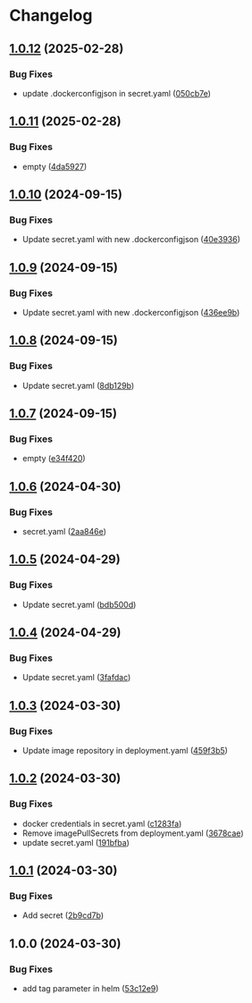 # Changelog

## [1.0.12](https://github.com/chanyou0311/imagepullsecret-patcher/compare/imagepullsecret-patcher-v1.0.11...imagepullsecret-patcher-v1.0.12) (2025-02-28)


### Bug Fixes

* update .dockerconfigjson in secret.yaml ([050cb7e](https://github.com/chanyou0311/imagepullsecret-patcher/commit/050cb7e85ee312e4befbd2883422e29ded632f39))

## [1.0.11](https://github.com/chanyou0311/imagepullsecret-patcher/compare/imagepullsecret-patcher-v1.0.10...imagepullsecret-patcher-v1.0.11) (2025-02-28)


### Bug Fixes

* empty ([4da5927](https://github.com/chanyou0311/imagepullsecret-patcher/commit/4da5927ce589b1e30b25d8ec82a3e960a4ae104d))

## [1.0.10](https://github.com/chanyou0311/imagepullsecret-patcher/compare/imagepullsecret-patcher-v1.0.9...imagepullsecret-patcher-v1.0.10) (2024-09-15)


### Bug Fixes

* Update secret.yaml with new .dockerconfigjson ([40e3936](https://github.com/chanyou0311/imagepullsecret-patcher/commit/40e39368ee158e0c167f8f4d13a81f400d75ede2))

## [1.0.9](https://github.com/chanyou0311/imagepullsecret-patcher/compare/imagepullsecret-patcher-v1.0.8...imagepullsecret-patcher-v1.0.9) (2024-09-15)


### Bug Fixes

* Update secret.yaml with new .dockerconfigjson ([436ee9b](https://github.com/chanyou0311/imagepullsecret-patcher/commit/436ee9bb144bb0f5927f6a55118d9c0d2e94916c))

## [1.0.8](https://github.com/chanyou0311/imagepullsecret-patcher/compare/imagepullsecret-patcher-v1.0.7...imagepullsecret-patcher-v1.0.8) (2024-09-15)


### Bug Fixes

* Update secret.yaml ([8db129b](https://github.com/chanyou0311/imagepullsecret-patcher/commit/8db129b9e504dc31568c08abf804c7bf54bb8957))

## [1.0.7](https://github.com/chanyou0311/imagepullsecret-patcher/compare/imagepullsecret-patcher-v1.0.6...imagepullsecret-patcher-v1.0.7) (2024-09-15)


### Bug Fixes

* empty ([e34f420](https://github.com/chanyou0311/imagepullsecret-patcher/commit/e34f420aaa16b7b97a4468edb495cbacb07e2bf0))

## [1.0.6](https://github.com/chanyou0311/imagepullsecret-patcher/compare/imagepullsecret-patcher-v1.0.5...imagepullsecret-patcher-v1.0.6) (2024-04-30)


### Bug Fixes

* secret.yaml ([2aa846e](https://github.com/chanyou0311/imagepullsecret-patcher/commit/2aa846e8351dbd6cea3c5d6d89acd3769a012b24))

## [1.0.5](https://github.com/chanyou0311/imagepullsecret-patcher/compare/imagepullsecret-patcher-v1.0.4...imagepullsecret-patcher-v1.0.5) (2024-04-29)


### Bug Fixes

* Update secret.yaml ([bdb500d](https://github.com/chanyou0311/imagepullsecret-patcher/commit/bdb500d69687d119c2b6b8c911b9b11dfd43adef))

## [1.0.4](https://github.com/chanyou0311/imagepullsecret-patcher/compare/imagepullsecret-patcher-v1.0.3...imagepullsecret-patcher-v1.0.4) (2024-04-29)


### Bug Fixes

* Update secret.yaml ([3fafdac](https://github.com/chanyou0311/imagepullsecret-patcher/commit/3fafdacb16b0f2f32bd9b7ab4996064b5d684af3))

## [1.0.3](https://github.com/chanyou0311/imagepullsecret-patcher/compare/imagepullsecret-patcher-v1.0.2...imagepullsecret-patcher-v1.0.3) (2024-03-30)


### Bug Fixes

* Update image repository in deployment.yaml ([459f3b5](https://github.com/chanyou0311/imagepullsecret-patcher/commit/459f3b5273a95d83ded148ec4e6e0804467d2655))

## [1.0.2](https://github.com/chanyou0311/imagepullsecret-patcher/compare/imagepullsecret-patcher-v1.0.1...imagepullsecret-patcher-v1.0.2) (2024-03-30)


### Bug Fixes

* docker credentials in secret.yaml ([c1283fa](https://github.com/chanyou0311/imagepullsecret-patcher/commit/c1283fa73f0634426f05fb9f13a85db6394eac02))
* Remove imagePullSecrets from deployment.yaml ([3678cae](https://github.com/chanyou0311/imagepullsecret-patcher/commit/3678cae858b3dea7536a4fce138e6f7cbfcb888c))
* update secret.yaml ([191bfba](https://github.com/chanyou0311/imagepullsecret-patcher/commit/191bfbae881e34fdca744bb2bcb7bc356dee5e60))

## [1.0.1](https://github.com/chanyou0311/imagepullsecret-patcher/compare/imagepullsecret-patcher-v1.0.0...imagepullsecret-patcher-v1.0.1) (2024-03-30)


### Bug Fixes

* Add secret ([2b9cd7b](https://github.com/chanyou0311/imagepullsecret-patcher/commit/2b9cd7b99020bbfae2cebde39241264e81d585e9))

## 1.0.0 (2024-03-30)


### Bug Fixes

* add tag parameter in helm ([53c12e9](https://github.com/chanyou0311/imagepullsecret-patcher/commit/53c12e90e404703158d9e1a501be05e83bf7ac3a))
